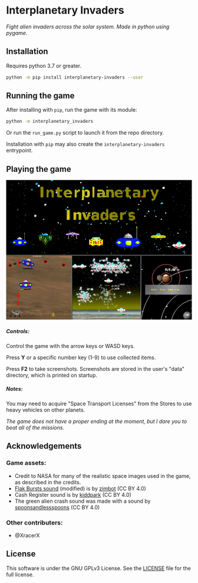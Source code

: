 # Interplanetary Invaders

*Fight alien invaders across the solar system. Made in python using pygame.*

## Installation

Requires python 3.7 or greater.

```bash
python -m pip install interplanetary-invaders --user
```



## Running the game

After installing with `pip`, run the game with its module:

```bash
python -m interplanetary_invaders
```

Or run the `run_game.py` script to launch it from the repo directory.

Installation with `pip` may also create the `interplanetary-invaders` entrypoint.



## Playing the game

 ![Gameplay Screenshot](https://github.com/nachomonkey/Interplanetary-Invaders/blob/master/docs/collage.png)

##### Controls:

Control the game with the arrow keys or WASD keys.

Press **Y** or a specific number key (1-9) to use collected items.

Press **F2** to take screenshots. Screenshots are stored in the user's "data" directory, which is printed on startup.

##### Notes:

You may need to acquire "Space Transport Licenses" from the Stores to use heavy vehicles on other planets.

*The game does not have a proper ending at the moment, but I dare you to beat all of the missions.*



## Acknowledgements

### Game assets:

* Credit to NASA for many of the realistic space images used in the game, as described in the credits.
* [Flak Bursts sound](https://freesound.org/people/zimbot/sounds/209984/) (modified) is by [zimbot](https://freesound.org/people/zimbot/) (CC BY 4.0)
* Cash Register sound is by [kiddpark](https://freesound.org/people/kiddpark/) (CC BY 4.0)
* The green alien crash sound was made with a sound by [spoonsandlessspoons](https://freesound.org/people/spoonsandlessspoons/) (CC BY 4.0)

### Other contributers:

* @XracerX



## License

This software is under the GNU GPLv3 License. See the [LICENSE](https://github.com/nachomonkey/Interplanetary-Invaders/blob/master/LICENSE) file for the full license.

